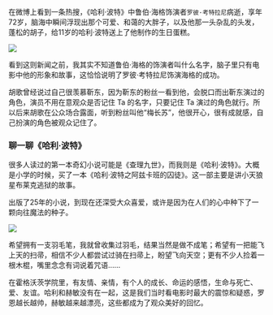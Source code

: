 在微博上看到一条热搜，《哈利·波特》中鲁伯·海格饰演者`罗彼·考特拉尼`病逝，享年72岁，脑海中瞬间浮现出那个可爱、和蔼的大胖子，以及他那一头杂乱的头发，蓬松的胡子，给11岁的哈利·波特送上了他制作的生日蛋糕。

![](https://rmt.ladydaily.com/fetch/lucy/storage/5ea5c57b8b9143219b1fa33e0d79b22c.gif?w=1280)

看到这则新闻之前，我其实不知道鲁伯·海格的饰演者叫什么名字，脑子里只有电影中他的形象和故事，这恰恰说明了罗彼·考特拉尼饰演海格的成功。

胡歌曾经说过自己很羡慕靳东，因为靳东的粉丝一看到他，会脱口而出靳东演过的角色，演员不用在意观众是否记住 Ta 的名字，只要记住 Ta 演过的角色就行。所以后来胡歌在公众场合露面，听到粉丝叫他“梅长苏”，他很开心，很有成就感，自己扮演的角色被观众记住了。

### 聊一聊《哈利·波特》

很多人读过的第一本奇幻小说可能是《查理九世》，而我则是《哈利·波特》。大概是小学的时候，买了一本《哈利·波特之阿兹卡班的囚徒》。这一部主要是讲小天狼星布莱克逃狱的故事。

出版了25年的小说，到现在还深受大众喜爱，或许是因为在人们的心中种下了一颗向往魔法的种子。

![](https://rmt.ladydaily.com/fetch/lucy/storage/Warner-Bros-Harry-Potter.webp?w=1280)

希望拥有一支羽毛笔，我就曾收集过羽毛，结果当然是做不成笔；希望有一把能飞上天的扫帚，相信不少人都尝试过骑在扫帚上，盼望飞向天空；更有不少人捡着一根木棍，嘴里念念有词说着咒语……

在霍格沃茨学院里，有友情、亲情，有个人的成长、命运的感悟，生命与死亡、爱、友谊。哈利和赫敏没有在一起，这是我们当时看电影时最大的震惊和疑惑，罗恩越长越帅，赫敏越来越漂亮，这些都成为了观众美好的回忆。